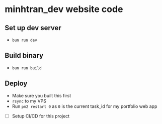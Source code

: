 # minhtran_dev website code

## Set up dev server

- `bun run dev`

## Build binary

- `bun run build`

## Deploy

- Make sure you built this first
- `rsync` to my VPS
- Run `pm2 restart 0` as `0` is the current task_id for my portfolio web app
- [ ] Setup CI/CD for this project
